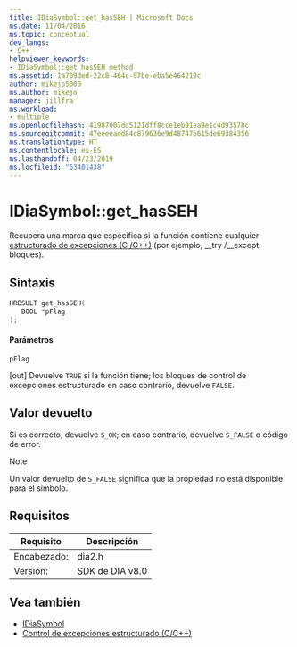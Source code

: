 ```yaml
---
title: IDiaSymbol::get_hasSEH | Microsoft Docs
ms.date: 11/04/2016
ms.topic: conceptual
dev_langs:
- C++
helpviewer_keywords:
- IDiaSymbol::get_hasSEH method
ms.assetid: 1a709ded-22c8-464c-97be-eba5e464210c
author: mikejo5000
ms.author: mikejo
manager: jillfra
ms.workload:
- multiple
ms.openlocfilehash: 41987007dd5121dff8cce1eb91ea9e1c4d93578c
ms.sourcegitcommit: 47eeeeadd84c879636e9d48747b615de69384356
ms.translationtype: HT
ms.contentlocale: es-ES
ms.lasthandoff: 04/23/2019
ms.locfileid: "63401438"
---
```

# <a name="idiasymbolgethasseh"></a>IDiaSymbol::get_hasSEH
Recupera una marca que especifica si la función contiene cualquier [estructurado de excepciones (C /C++)](/cpp/cpp/structured-exception-handling-c-cpp) (por ejemplo, __try /\__except bloques).

## <a name="syntax"></a>Sintaxis

```C++
HRESULT get_hasSEH(
   BOOL *pFlag
);
```

#### <a name="parameters"></a>Parámetros
 `pFlag`

[out] Devuelve `TRUE` si la función tiene; los bloques de control de excepciones estructurado en caso contrario, devuelve `FALSE`.

## <a name="return-value"></a>Valor devuelto
 Si es correcto, devuelve `S_OK`; en caso contrario, devuelve `S_FALSE` o código de error.

> [!NOTE]
> Un valor devuelto de `S_FALSE` significa que la propiedad no está disponible para el símbolo.

## <a name="requirements"></a>Requisitos

|Requisito|Descripción|
|-----------------|-----------------|
|Encabezado:|dia2.h|
|Versión:|SDK de DIA v8.0|

## <a name="see-also"></a>Vea también
- [IDiaSymbol](../../debugger/debug-interface-access/idiasymbol.md)
- [Control de excepciones estructurado (C/C++)](/cpp/cpp/structured-exception-handling-c-cpp)